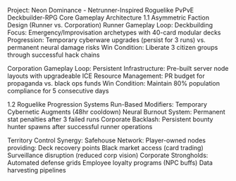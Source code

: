 Project: Neon Dominance - Netrunner-Inspired Roguelike PvPvE Deckbuilder-RPG
Core Gameplay Architecture
1.1 Asymmetric Faction Design (Runner vs. Corporation)
Runner Gameplay Loop:
Deckbuilding Focus: Emergency/Improvisation archetypes with 40-card modular decks
Progression: Temporary cyberware upgrades (persist for 3 runs) vs. permanent neural damage risks
Win Condition: Liberate 3 citizen groups through successful hack chains

Corporation Gameplay Loop:
Persistent Infrastructure: Pre-built server node layouts with upgradeable ICE
Resource Management: PR budget for propaganda vs. black ops funds
Win Condition: Maintain 80% population compliance for 5 consecutive days

1.2 Roguelike Progression Systems
Run-Based Modifiers:
Temporary Cybernetic Augments (48hr cooldown)
Neural Burnout System: Permanent stat penalties after 3 failed runs
Corporate Backlash: Persistent bounty hunter spawns after successful runner operations

Territory Control Synergy:
Safehouse Network: Player-owned nodes providing:
Deck recovery points
Black market access (card trading)
Surveillance disruption (reduced corp vision)
Corporate Strongholds:
Automated defense grids
Employee loyalty programs (NPC buffs)
Data harvesting pipelines